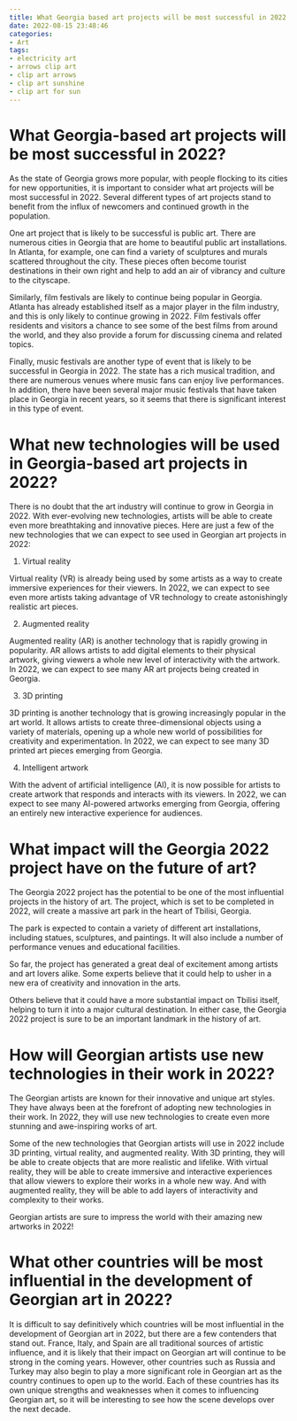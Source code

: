 ```yaml
---
title: What Georgia based art projects will be most successful in 2022
date: 2022-08-15 23:48:46
categories:
- Art
tags:
- electricity art
- arrows clip art
- clip art arrows
- clip art sunshine
- clip art for sun
---
```



#  What Georgia-based art projects will be most successful in 2022?

As the state of Georgia grows more popular, with people flocking to its cities for new opportunities, it is important to consider what art projects will be most successful in 2022. Several different types of art projects stand to benefit from the influx of newcomers and continued growth in the population.

One art project that is likely to be successful is public art. There are numerous cities in Georgia that are home to beautiful public art installations. In Atlanta, for example, one can find a variety of sculptures and murals scattered throughout the city. These pieces often become tourist destinations in their own right and help to add an air of vibrancy and culture to the cityscape.

Similarly, film festivals are likely to continue being popular in Georgia. Atlanta has already established itself as a major player in the film industry, and this is only likely to continue growing in 2022. Film festivals offer residents and visitors a chance to see some of the best films from around the world, and they also provide a forum for discussing cinema and related topics.

 Finally, music festivals are another type of event that is likely to be successful in Georgia in 2022. The state has a rich musical tradition, and there are numerous venues where music fans can enjoy live performances. In addition, there have been several major music festivals that have taken place in Georgia in recent years, so it seems that there is significant interest in this type of event.

#  What new technologies will be used in Georgia-based art projects in 2022?

There is no doubt that the art industry will continue to grow in Georgia in 2022. With ever-evolving new technologies, artists will be able to create even more breathtaking and innovative pieces. Here are just a few of the new technologies that we can expect to see used in Georgian art projects in 2022:

1. Virtual reality

Virtual reality (VR) is already being used by some artists as a way to create immersive experiences for their viewers. In 2022, we can expect to see even more artists taking advantage of VR technology to create astonishingly realistic art pieces.

2. Augmented reality

Augmented reality (AR) is another technology that is rapidly growing in popularity. AR allows artists to add digital elements to their physical artwork, giving viewers a whole new level of interactivity with the artwork. In 2022, we can expect to see many AR art projects being created in Georgia.

3. 3D printing

3D printing is another technology that is growing increasingly popular in the art world. It allows artists to create three-dimensional objects using a variety of materials, opening up a whole new world of possibilities for creativity and experimentation. In 2022, we can expect to see many 3D printed art pieces emerging from Georgia.

4. Intelligent artwork

With the advent of artificial intelligence (AI), it is now possible for artists to create artwork that responds and interacts with its viewers. In 2022, we can expect to see many AI-powered artworks emerging from Georgia, offering an entirely new interactive experience for audiences.

#  What impact will the Georgia 2022 project have on the future of art?

The Georgia 2022 project has the potential to be one of the most influential projects in the history of art. The project, which is set to be completed in 2022, will create a massive art park in the heart of Tbilisi, Georgia.

The park is expected to contain a variety of different art installations, including statues, sculptures, and paintings. It will also include a number of performance venues and educational facilities.

So far, the project has generated a great deal of excitement among artists and art lovers alike. Some experts believe that it could help to usher in a new era of creativity and innovation in the arts.

Others believe that it could have a more substantial impact on Tbilisi itself, helping to turn it into a major cultural destination. In either case, the Georgia 2022 project is sure to be an important landmark in the history of art.

#  How will Georgian artists use new technologies in their work in 2022?

The Georgian artists are known for their innovative and unique art styles. They have always been at the forefront of adopting new technologies in their work. In 2022, they will use new technologies to create even more stunning and awe-inspiring works of art.

Some of the new technologies that Georgian artists will use in 2022 include 3D printing, virtual reality, and augmented reality. With 3D printing, they will be able to create objects that are more realistic and lifelike. With virtual reality, they will be able to create immersive and interactive experiences that allow viewers to explore their works in a whole new way. And with augmented reality, they will be able to add layers of interactivity and complexity to their works.

Georgian artists are sure to impress the world with their amazing new artworks in 2022!

#  What other countries will be most influential in the development of Georgian art in 2022?

It is difficult to say definitively which countries will be most influential in the development of Georgian art in 2022, but there are a few contenders that stand out. France, Italy, and Spain are all traditional sources of artistic influence, and it is likely that their impact on Georgian art will continue to be strong in the coming years. However, other countries such as Russia and Turkey may also begin to play a more significant role in Georgian art as the country continues to open up to the world. Each of these countries has its own unique strengths and weaknesses when it comes to influencing Georgian art, so it will be interesting to see how the scene develops over the next decade.
